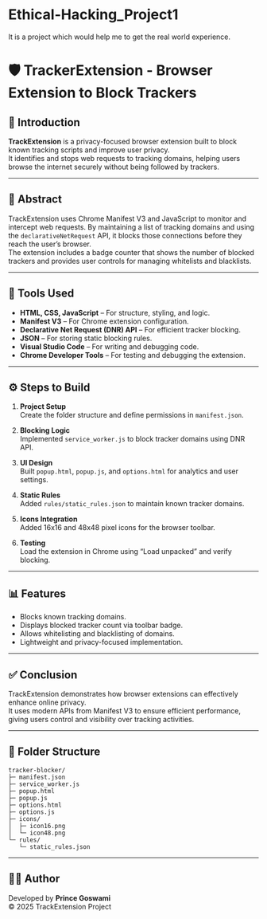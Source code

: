 # Ethical-Hacking_Project1
It is a project which would help me to get the real world experience.
# 🛡️ TrackerExtension - Browser Extension to Block Trackers

## 📖 Introduction
**TrackExtension** is a privacy-focused browser extension built to block known tracking scripts and improve user privacy.  
It identifies and stops web requests to tracking domains, helping users browse the internet securely without being followed by trackers.

---

## 🧠 Abstract
TrackExtension uses Chrome Manifest V3 and JavaScript to monitor and intercept web requests. By maintaining a list of tracking domains and using the `declarativeNetRequest` API, it blocks those connections before they reach the user’s browser.  
The extension includes a badge counter that shows the number of blocked trackers and provides user controls for managing whitelists and blacklists.

---

## 🧰 Tools Used
- **HTML, CSS, JavaScript** – For structure, styling, and logic.  
- **Manifest V3** – For Chrome extension configuration.  
- **Declarative Net Request (DNR) API** – For efficient tracker blocking.  
- **JSON** – For storing static blocking rules.  
- **Visual Studio Code** – For writing and debugging code.  
- **Chrome Developer Tools** – For testing and debugging the extension.

---

## ⚙️ Steps to Build
1. **Project Setup**  
   Create the folder structure and define permissions in `manifest.json`.

2. **Blocking Logic**  
   Implemented `service_worker.js` to block tracker domains using DNR API.

3. **UI Design**  
   Built `popup.html`, `popup.js`, and `options.html` for analytics and user settings.

4. **Static Rules**  
   Added `rules/static_rules.json` to maintain known tracker domains.

5. **Icons Integration**  
   Added 16x16 and 48x48 pixel icons for the browser toolbar.

6. **Testing**  
   Load the extension in Chrome using “Load unpacked” and verify blocking.

---

## 📊 Features
- Blocks known tracking domains.  
- Displays blocked tracker count via toolbar badge.  
- Allows whitelisting and blacklisting of domains.  
- Lightweight and privacy-focused implementation.

---

## ✅ Conclusion
TrackExtension demonstrates how browser extensions can effectively enhance online privacy.  
It uses modern APIs from Manifest V3 to ensure efficient performance, giving users control and visibility over tracking activities.

---

## 📂 Folder Structure
```
tracker-blocker/
├─ manifest.json
├─ service_worker.js
├─ popup.html
├─ popup.js
├─ options.html
├─ options.js
├─ icons/
│  ├─ icon16.png
│  └─ icon48.png
└─ rules/
   └─ static_rules.json
```

---

## 🧑‍💻 Author
Developed by **Prince Goswami**  
© 2025 TrackExtension Project
